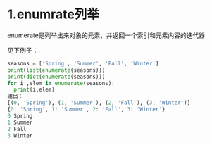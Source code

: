 # 1.enumrate列举

enumerate是列举出来对象的元素，并返回一个索引和元素内容的迭代器

见下例子：

```python
seasons = ['Spring', 'Summer', 'Fall', 'Winter']
print(list(enumerate(seasons)))
print(dict(enumerate(seasons)))
for i ,elem in enumerate(seasons):
  print(i,elem)
输出：
[(0, 'Spring'), (1, 'Summer'), (2, 'Fall'), (3, 'Winter')]
{0: 'Spring', 1: 'Summer', 2: 'Fall', 3: 'Winter'}
0 Spring
1 Summer
2 Fall
3 Winter
```
